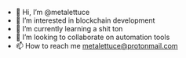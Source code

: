 - 👋 Hi, I’m @metalettuce
- 👀 I’m interested in blockchain development
- 🌱 I’m currently learning a shit ton
- 💞️ I’m looking to collaborate on automation tools
- 📫 How to reach me metalettuce@protonmail.com

<!---
metalettuce/metalettuce is a ✨ special ✨ repository because its `README.md` (this file) appears on your GitHub profile.
You can click the Preview link to take a look at your changes.
--->

